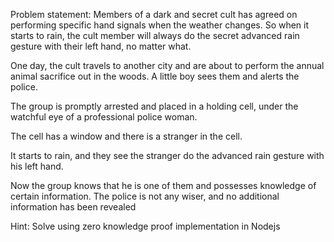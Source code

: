 Problem statement:
Members of a dark and secret cult has agreed on performing specific hand signals when the weather changes. So when it starts to rain, the cult member will always do the secret advanced rain gesture with their left hand, no matter what.

One day, the cult travels to another city and are about to perform the annual animal sacrifice out in the woods. A little boy sees them and alerts the police.

The group is promptly arrested and placed in a holding cell, under the watchful eye of a professional police woman.

The cell has a window and there is a stranger in the cell.

It starts to rain, and they see the stranger do the advanced rain gesture with his left hand.

Now the group knows that he is one of them and possesses knowledge of certain information. The police is not any wiser, and no additional information has been revealed



Hint: Solve using zero knowledge proof implementation in Nodejs
